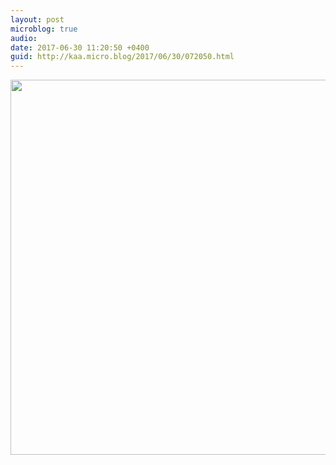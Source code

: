 ```yaml
---
layout: post
microblog: true
audio: 
date: 2017-06-30 11:20:50 +0400
guid: http://kaa.micro.blog/2017/06/30/072050.html
---
```



<img src="https://www.kaa.bz/uploads/2018/afc017613d.jpg" width="600" height="600" />

